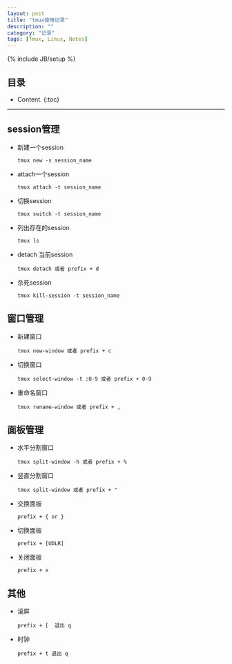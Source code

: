 ```yaml
---
layout: post
title: "tmux使用记录"
description: ""
category: "记录"
tags: [Tmux, Linux, Notes]
---
```

{% include JB/setup %}

## 目录

* Content.
{:toc}

------

## session管理

- 新建一个session
	  
	  tmux new -s session_name

- attach一个session
      
      tmux attach -t session_name

- 切换session
	  
	  tmux switch -t session_name

- 列出存在的session
	  
	  tmux ls

- detach 当前session
	
	  tmux detach 或者 prefix + d

- 杀死session
	
	  tmux kill-session -t session_name

## 窗口管理

- 新建窗口
	  
	  tmux new-window 或者 prefix + c

- 切换窗口
	  
	  tmux select-window -t :0-9 或者 prefix + 0-9

- 重命名窗口
	  
	  tmux rename-window 或者 prefix + ,

## 面板管理

- 水平分割窗口
	  
	  tmux split-window -h 或者 prefix + %

- 竖直分割窗口
	 
	  tmux split-window 或者 prefix + "

- 交换面板
	  
	  prefix + { or }

- 切换面板
	  
	  prefix + [UDLR]

- 关闭面板
	  
	  prefix + x

## 其他

- 滚屏
	
	  prefix + [  退出 q

- 时钟
	  
	  prefix + t 退出 q
